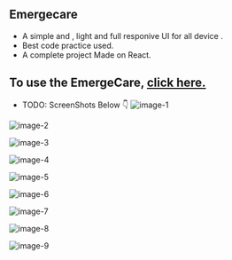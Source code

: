## Emergecare
- A simple and , light and full responive UI for all device .
- Best code practice used.
- A complete project Made on React.

## To use the EmergeCare, [click here.](https://emergecare.netlify.app/)

- TODO: ScreenShots Below 👇
![image-1](https://user-images.githubusercontent.com/102934270/216808445-31b08c9d-1d38-4a46-9f71-df0b89b1b058.jpg)

![image-2](https://user-images.githubusercontent.com/102934270/216657589-085d81cd-b609-410c-98cf-d164b3b23e64.jpg)

![image-3](https://user-images.githubusercontent.com/102934270/216657621-70c23d16-c93b-4bd4-b9ac-009c9b4ba63d.jpg)

![image-4](https://user-images.githubusercontent.com/102934270/216657663-d30f75b7-3a1b-4bc1-8152-ee7963f06dc2.jpg)

![image-5](https://user-images.githubusercontent.com/102934270/216657708-8d999fa0-c87c-433a-ad53-a8fead94ac61.jpg)

![image-6](https://user-images.githubusercontent.com/102934270/216657747-8d2fc4a2-6269-4ca9-8b0b-97e1ca1f09da.jpg)

![image-7](https://user-images.githubusercontent.com/102934270/216808473-29deaf79-c8c9-45e3-9dfb-ef0aeac46877.jpg)

![image-8](https://user-images.githubusercontent.com/102934270/216657847-fdc92ad6-e3a1-4498-a43f-ff448dd8cee1.jpg)

![image-9](https://user-images.githubusercontent.com/102934270/216657893-6edc3449-0cb7-4e18-8275-21fb212cc3e2.jpg)
